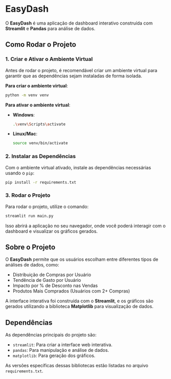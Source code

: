# EasyDash

O **EasyDash** é uma aplicação de dashboard interativo construída com **Streamlit** e **Pandas** para análise de dados.

## Como Rodar o Projeto

### 1. Criar e Ativar o Ambiente Virtual

Antes de rodar o projeto, é recomendável criar um ambiente virtual para garantir que as dependências sejam instaladas de forma isolada.

**Para criar o ambiente virtual**:
```bash
python -m venv venv
```

**Para ativar o ambiente virtual**:

- **Windows**:
  ```bash
  .\venv\Scripts\activate
  ```

- **Linux/Mac**:
  ```bash
  source venv/bin/activate
  ```

### 2. Instalar as Dependências

Com o ambiente virtual ativado, instale as dependências necessárias usando o `pip`:

```bash
pip install -r requirements.txt
```

### 3. Rodar o Projeto

Para rodar o projeto, utilize o comando:

```bash
streamlit run main.py
```

Isso abrirá a aplicação no seu navegador, onde você poderá interagir com o dashboard e visualizar os gráficos gerados.

## Sobre o Projeto

O **EasyDash** permite que os usuários escolham entre diferentes tipos de análises de dados, como:

- Distribuição de Compras por Usuário
- Tendência de Gasto por Usuário
- Impacto por % de Desconto nas Vendas
- Produtos Mais Comprados (Usuários com 2+ Compras)

A interface interativa foi construída com o **Streamlit**, e os gráficos são gerados utilizando a biblioteca **Matplotlib** para visualização de dados.

## Dependências

As dependências principais do projeto são:

- `streamlit`: Para criar a interface web interativa.
- `pandas`: Para manipulação e análise de dados.
- `matplotlib`: Para geração dos gráficos.

As versões específicas dessas bibliotecas estão listadas no arquivo `requirements.txt`.